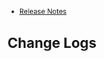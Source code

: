<!-- START doctoc generated TOC please keep comment here to allow auto update -->
<!-- DON'T EDIT THIS SECTION, INSTEAD RE-RUN doctoc TO UPDATE -->


- [Release Notes](#release-notes)

<!-- END doctoc generated TOC please keep comment here to allow auto update -->

# Change Logs